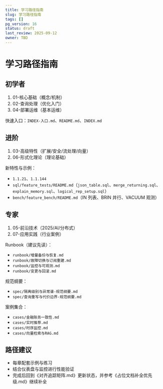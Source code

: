 ```yaml
---
title: 学习路径指南
slug: 学习路径指南
tags: []
pg_version: 16
status: draft
last_review: 2025-09-12
owner: TBD
---
```


# 学习路径指南

## 初学者

1) 01-核心基础（概念/机制）
2) 02-查询处理（优化入门）
3) 04-部署运维（基本运维）

快速入口：`INDEX-入口.md`、`README.md`、`INDEX.md`

## 进阶

1) 03-高级特性（扩展/安全/流处理/向量）
2) 06-形式化理论（理论基础）

新特性与示例：

- `1.1.21`、`1.1.144`
- `sql/feature_tests/README.md`（`json_table.sql`、`merge_returning.sql`、`explain_memory.sql`、`logical_rep_setup.sql`）
- `bench/feature_bench/README.md`（IN 列表、BRIN 并行、VACUUM 观测）

## 专家

1) 05-前沿技术（2025/AI/分布式）
2) 07-应用实践（行业案例）

Runbook（建议先读）：

- `runbook/增量备份与恢复.md`
- `runbook/故障切换与订阅重建.md`
- `runbook/监控与可观测.md`
- `runbook/变更与回滚.md`

规范纲要：

- `spec/隔离级别与异常谱-规范纲要.md`
- `spec/查询重写与代价边界-规范纲要.md`

案例集合：

- `cases/金融账务一致性.md`
- `cases/实时推荐.md`
- `cases/时序监控.md`
- `cases/向量检索与RAG.md`

## 路径建议

- 每章配套示例与练习
- 结合仪表盘与监控进行性能验证
- 完成后回到《对齐追踪矩阵.md》更新状态，并参考《占位文档补全优先级.md》继续补全
